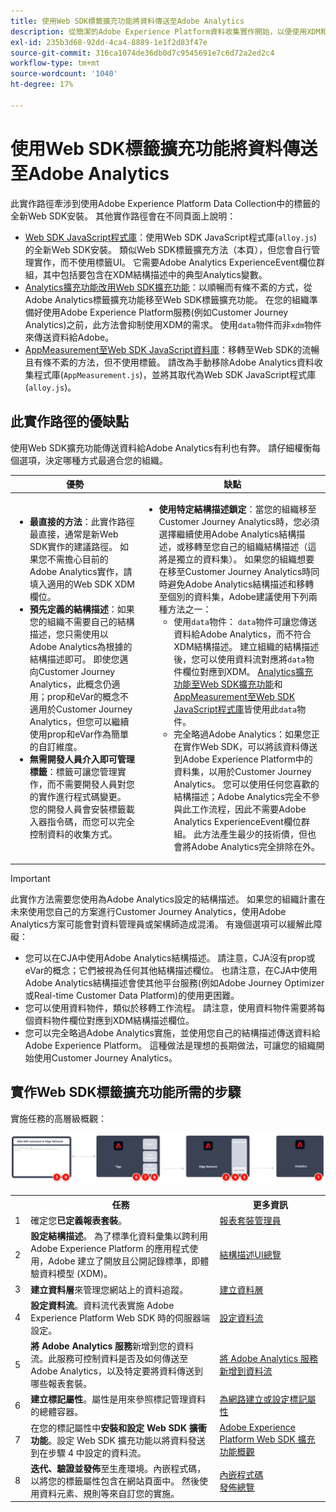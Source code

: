 ```yaml
---
title: 使用Web SDK標籤擴充功能將資料傳送至Adobe Analytics
description: 從簡潔的Adobe Experience Platform資料收集實作開始，以便使用XDM和Adobe Analytics ExperienceEvent欄位群組將資料傳送至Adobe Analytics。
exl-id: 235b3d68-92dd-4ca4-8889-1e1f2d83f47e
source-git-commit: 316ca1074de36db0d7c9545691e7c6d72a2ed2c4
workflow-type: tm+mt
source-wordcount: '1040'
ht-degree: 17%

---
```


# 使用Web SDK標籤擴充功能將資料傳送至Adobe Analytics

此實作路徑牽涉到使用Adobe Experience Platform Data Collection中的標籤的全新Web SDK安裝。 其他實作路徑會在不同頁面上說明：

* [Web SDK JavaScript程式庫](web-sdk-javascript-library.md)：使用Web SDK JavaScript程式庫(`alloy.js`)的全新Web SDK安裝。 類似Web SDK標籤擴充方法（本頁），但您會自行管理實作，而不使用標籤UI。 它需要Adobe Analytics ExperienceEvent欄位群組，其中包括要包含在XDM結構描述中的典型Analytics變數。
* [Analytics擴充功能改用Web SDK擴充功能](analytics-extension-to-web-sdk.md)：以順暢而有條不紊的方式，從Adobe Analytics標籤擴充功能移至Web SDK標籤擴充功能。 在您的組織準備好使用Adobe Experience Platform服務(例如Customer Journey Analytics)之前，此方法會抑制使用XDM的需求。 使用`data`物件而非`xdm`物件來傳送資料給Adobe。
* [AppMeasurement至Web SDK JavaScript資料庫](appmeasurement-to-web-sdk.md)：移轉至Web SDK的流暢且有條不紊的方法，但不使用標籤。 請改為手動移除Adobe Analytics資料收集程式庫(`AppMeasurement.js`)，並將其取代為Web SDK JavaScript程式庫(`alloy.js`)。

## 此實作路徑的優缺點

使用Web SDK擴充功能傳送資料給Adobe Analytics有利也有弊。 請仔細權衡每個選項，決定哪種方式最適合您的組織。

| 優勢 | 缺點 |
| --- | --- |
| <ul><li>**最直接的方法**：此實作路徑最直接，通常是新Web SDK實作的建議路徑。 如果您不需擔心目前的Adobe Analytics實作，請填入適用的Web SDK XDM欄位。</li><li>**預先定義的結構描述**：如果您的組織不需要自己的結構描述，您只需使用以Adobe Analytics為根據的結構描述即可。 即使您邁向Customer Journey Analytics，此概念仍適用；prop和eVar的概念不適用於Customer Journey Analytics，但您可以繼續使用prop和eVar作為簡單的自訂維度。</li><li>**無需開發人員介入即可管理標籤**：標籤可讓您管理實作，而不需要開發人員對您的實作進行程式碼變更。 您的開發人員會安裝標籤載入器指令碼，而您可以完全控制資料的收集方式。</li></ul> | <ul><li>**使用特定結構描述鎖定**：當您的組織移至Customer Journey Analytics時，您必須選擇繼續使用Adobe Analytics結構描述，或移轉至您自己的組織結構描述（這將是獨立的資料集）。 如果您的組織想要在移至Customer Journey Analytics時同時避免Adobe Analytics結構描述和移轉至個別的資料集，Adobe建議使用下列兩種方法之一：<ul><li>使用`data`物件： `data`物件可讓您傳送資料給Adobe Analytics，而不符合XDM結構描述。 建立組織的結構描述後，您可以使用資料流對應將`data`物件欄位對應到XDM。 [Analytics擴充功能至Web SDK擴充功能](analytics-extension-to-web-sdk.md)和[AppMeasurement至Web SDK JavaScript程式庫](appmeasurement-to-web-sdk.md)皆使用此`data`物件。</li><li>完全略過Adobe Analytics：如果您正在實作Web SDK，可以將該資料傳送到Adobe Experience Platform中的資料集，以用於Customer Journey Analytics。 您可以使用任何您喜歡的結構描述；Adobe Analytics完全不參與此工作流程，因此不需要Adobe Analytics ExperienceEvent欄位群組。 此方法產生最少的技術債，但也會將Adobe Analytics完全排除在外。</li></ul></ul> |

>[!IMPORTANT]
>
>此實作方法需要您使用為Adobe Analytics設定的結構描述。 如果您的組織計畫在未來使用您自己的方案進行Customer Journey Analytics，使用Adobe Analytics方案可能會對資料管理員或架構師造成混淆。 有幾個選項可以緩解此障礙：
>
>* 您可以在CJA中使用Adobe Analytics結構描述。 請注意，CJA沒有prop或eVar的概念；它們被視為任何其他結構描述欄位。 也請注意，在CJA中使用Adobe Analytics結構描述會使其他平台服務(例如Adobe Journey Optimizer或Real-time Customer Data Platform)的使用更困難。
>* 您可以使用資料物件，類似於移轉工作流程。 請注意，使用資料物件需要將每個資料物件欄位對應到XDM結構描述欄位。
>* 您可以完全略過Adobe Analytics實施，並使用您自己的結構描述傳送資料給Adobe Experience Platform。 這種做法是理想的長期做法，可讓您的組織開始使用Customer Journey Analytics。

## 實作Web SDK標籤擴充功能所需的步驟

實施任務的高層級概觀：

![如何使用Web SDK擴充功能工作流程實作Adobe Analytics，如本節所述。](../../assets/websdk-extension-annotated.png)

<table style="width:100%">

<tr>
<th style="width:5%"></th><th style="width:60%"><b>任務</b></th><th style="width:35%"><b>更多資訊</b></th>
</tr>

<tr>
<td>1</td>
<td>確定您<b>已定義報表套裝</b>。</td>
<td><a href="/help/admin/admin/c-manage-report-suites/report-suites-admin.md">報表套裝管理員</a></td>
</tr>

<tr>
<td>2</td>
<td><b>設定結構描述</b>。 為了標準化資料彙集以跨利用 Adobe Experience Platform 的應用程式使用，Adobe 建立了開放且公開記錄標準，即體驗資料模型 (XDM)。</td>
<td><a href="https://experienceleague.adobe.com/docs/experience-platform/xdm/ui/overview.html?lang=zh-Hant">結構描述UI總覽</a></td>
</tr>

<tr>
<td>3</td>
<td><b>建立資料層</b>來管理您網站上的資料追蹤。</td>
<td><a href="../../prepare/data-layer.md">建立資料層</a></td>
</tr>

<tr>
<td>4</td>
<td><b>設定資料流</b>。資料流代表實施 Adobe Experience Platform Web SDK 時的伺服器端設定。</td>
<td><a href="https://experienceleague.adobe.com/docs/experience-platform/edge/datastreams/configure.html?lang=zh-Hant">設定資料流<a></td> 
</tr>

<tr>
<td>5</td> 
<td><b>將 Adobe Analytics 服務</b>新增到您的資料流。此服務可控制資料是否及如何傳送至Adobe Analytics，以及特定要將資料傳送到哪些報表套裝。</td>
<td><a href="https://experienceleague.adobe.com/docs/experience-platform/edge/datastreams/configure.html?lang=zh-Hant#analytics">將 Adobe Analytics 服務新增到資料流</a></td>
</tr>

<tr>
<td>6</td>
<td><b>建立標記屬性</b>。屬性是用來參照標記管理資料的總體容器。</td>
<td><a href="https://experienceleague.adobe.com/docs/experience-platform/tags/admin/companies-and-properties.html?lang=zh-Hant#for-web">為網路建立或設定標記屬性</a></td>
</tr>

<tr>
<td>7</td> 
<td>在您的標記屬性中<b>安裝和設定 Web SDK 擴衝功能</b>。設定 Web SDK 擴充功能以將資料發送到在步驟 4 中設定的資料流。</td>
<td><a href="https://experienceleague.adobe.com/docs/experience-platform/tags/extensions/client/sdk/overview.html?lang=zh-Hant">Adobe Experience Platform Web SDK 擴充功能概觀</a></td>
</tr>

<tr>
<td>8</td>
<td><b>迭代、驗證並發佈</b>至生產環境。內嵌程式碼，以將您的標籤屬性包含在網站頁面中。 然後使用資料元素、規則等來自訂您的實施。</td>
<td><a href="https://experienceleague.adobe.com/docs/experience-platform/tags/publish/environments/environments.html?lang=zh-Hant#embed-code">內嵌程式碼</a><br/><a href="https://experienceleague.adobe.com/docs/experience-platform/tags/publish/overview.html?lang=zh-Hant">發佈總覽</a></td>
</tr>

</table>

